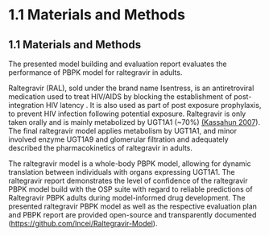 # 1.1   Materials and Methods
## 1.1   Materials and Methods

The presented model building and evaluation report evaluates the performance of PBPK model for raltegravir in adults.

Raltegravir (RAL), sold under the brand name Isentress, is an antiretroviral medication used to treat HIV/AIDS by blocking the establishment of post-integration HIV latency . It is also used as part of post exposure prophylaxis, to prevent HIV infection following potential exposure. Raltegravir is only taken orally and is mainly metabolized by UGT1A1 (~70%) [(Kassahun 2007](../input/references.md)).  The final raltegravir model applies metabolism by UGT1A1, and minor involved enzyme UGT1A9 and glomerular filtration and adequately described the pharmacokinetics of raltegravir in adults.

The raltegravir model is a whole-body PBPK model, allowing for dynamic translation between individuals with organs expressing UGT1A1. The raltegravir report demonstrates the level of confidence of the raltegravir PBPK model build with the OSP suite with regard to reliable predictions of Raltegravir PBPK adults during model-informed drug development. The presented raltegravir PBPK model as well as the respective evaluation plan and PBPK report are provided open-source and transparently documented (https://github.com/Incei/Raltegravir-Model).
